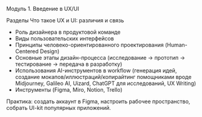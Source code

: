 Модуль 1. Введение в UX/UI

Разделы
Что такое UX и UI: различия и связь
- Роль дизайнера в продуктовой команде
- Виды пользовательских интерфейсов
- Принципы человеко-ориентированного проектирования (Human-Centered Design)
- Основные этапы дизайн-процесса (исследование → прототип → тестирование → передача в разработку)
- Использования AI-инструментов в workflow (генерация идей, создание мокапов/иллюстраций/копирайтинг помощниками вроде Midjourney, Galileo AI, Uizard, ChatGPT для исследований, UX Writing)
- Инструменты (Figma, Miro, Notion, Trello)

Практика: 
создать аккаунт в Figma, настроить рабочее пространство, собрать UI-kit популярных приложений.
